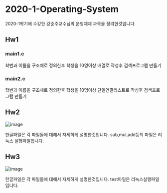 # 2020-1-Operating-System  
2020-1학기에 수강한 강순주교수님의 운영체제 과목을 정리한것입니다.  

## Hw1  
### main1.c
학번과 이름을 구조체로 정의한후 학생을 10명이상 배열로 작성후 검색프로그램 만들기  

### main2.c  
학번과 이름을 구조체로 정의한후 학생을 10명이상 단일연결리스트로 작성후 검색프로그램 만들기  

## Hw2  
![image](https://user-images.githubusercontent.com/64358334/102441875-8230a500-4066-11eb-86eb-6762936ef457.png)  

한글파일은 각 파일들에 대해서 자세하게 설명한것입니다. sub,mul,add등의 파일은 리눅스 실행파일입니다.

## Hw3  
![image](https://user-images.githubusercontent.com/64358334/102441995-bb691500-4066-11eb-8e5b-77ca0082058d.png)  

한글파일은 각 파일들에 대해서 자세하게 설명한것입니다. test파일은 리눅스실행파일입니다.





